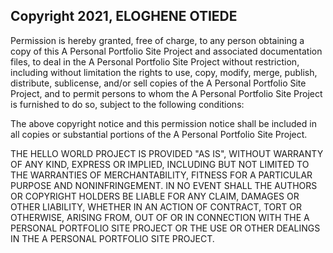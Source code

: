 ## Copyright 2021, ELOGHENE OTIEDE

Permission is hereby granted, free of charge, to any person obtaining a copy of this A Personal Portfolio Site Project and associated documentation files, to deal in the A Personal Portfolio Site Project without restriction, including without limitation the rights to use, copy, modify, merge, publish, distribute, sublicense, and/or sell copies of the A Personal Portfolio Site Project, and to permit persons to whom the A Personal Portfolio Site Project is furnished to do so, subject to the following conditions:

The above copyright notice and this permission notice shall be included in all copies or substantial portions of the A Personal Portfolio Site Project.

THE HELLO WORLD PROJECT IS PROVIDED "AS IS", WITHOUT WARRANTY OF ANY KIND, EXPRESS OR IMPLIED, INCLUDING BUT NOT LIMITED TO THE WARRANTIES OF MERCHANTABILITY, FITNESS FOR A PARTICULAR PURPOSE AND NONINFRINGEMENT. IN NO EVENT SHALL THE AUTHORS OR COPYRIGHT HOLDERS BE LIABLE FOR ANY CLAIM, DAMAGES OR OTHER LIABILITY, WHETHER IN AN ACTION OF CONTRACT, TORT OR OTHERWISE, ARISING FROM, OUT OF OR IN CONNECTION WITH THE A PERSONAL PORTFOLIO SITE PROJECT OR THE USE OR OTHER DEALINGS IN THE A PERSONAL PORTFOLIO SITE PROJECT.
